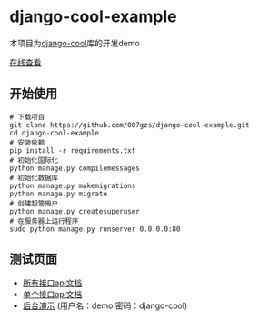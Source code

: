 # django-cool-example

本项目为[django-cool](http://github.com/007gzs/django-cool "django-cool")库的开发demo

[在线查看](https://example.django.cool/ "django-cool-example")

开始使用
----------

```
# 下载项目
git clone https://github.com/007gzs/django-cool-example.git
cd django-cool-example
# 安装依赖
pip install -r requirements.txt
# 初始化国际化
python manage.py compilemessages
# 初始化数据库
python manage.py makemigrations
python manage.py migrate
# 创建超管用户
python manage.py createsuperuser
# 在服务器上运行程序
sudo python manage.py runserver 0.0.0.0:80
```

测试页面
----------

- [所有接口api文档](https://example.django.cool/doc.md)
- [单个接口api文档](https://example.django.cool/api/demo/user/register)
- [后台演示](https://example.django.cool/admin) (用户名：demo 密码：django-cool)
